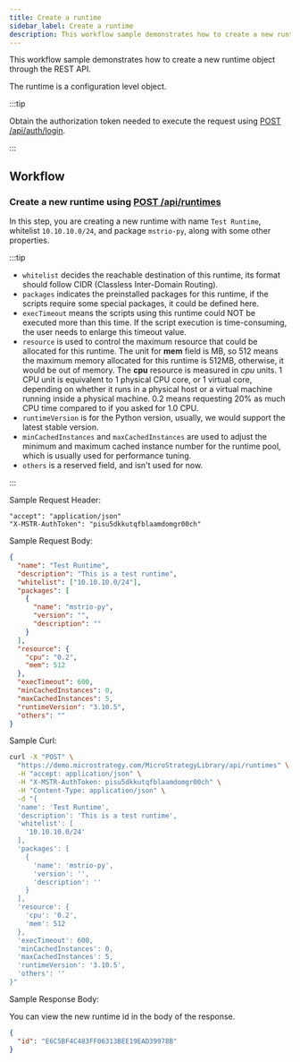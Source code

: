 ```yaml
---
title: Create a runtime
sidebar_label: Create a runtime
description: This workflow sample demonstrates how to create a new runtime object through the REST API.
---
```


<Available since="2021 Update 7" />

This workflow sample demonstrates how to create a new runtime object through the REST API.

The runtime is a configuration level object.

:::tip

Obtain the authorization token needed to execute the request using [POST /api/auth/login](https://demo.microstrategy.com/MicroStrategyLibrary/api-docs/index.html#/Authentication/postLogin).

:::

## Workflow

### Create a new runtime using [POST /api/runtimes](https://demo.microstrategy.com/MicroStrategyLibrary/api-docs/index.html#/Runtimes/createScriptRuntime)

In this step, you are creating a new runtime with name `Test Runtime`, whitelist `10.10.10.0/24`, and package `mstrio-py`, along with some other properties.

:::tip

- `whitelist` decides the reachable destination of this runtime, its format should follow CIDR (Classless Inter-Domain Routing).
- `packages` indicates the preinstalled packages for this runtime, if the scripts require some special packages, it could be defined here.
- `execTimeout` means the scripts using this runtime could NOT be executed more than this time. If the script execution is time-consuming, the user needs to enlarge this timeout value.
- `resource` is used to control the maximum resource that could be allocated for this runtime. The unit for **mem** field is MB, so 512 means the maximum memory allocated for this runtime is 512MB, otherwise, it would be out of memory. The **cpu** resource is measured in _cpu_ units. 1 CPU unit is equivalent to 1 physical CPU core, or 1 virtual core, depending on whether it runs in a physical host or a virtual machine running inside a physical machine. 0.2 means requesting 20% as much CPU time compared to if you asked for 1.0 CPU.
- `runtimeVersion` is for the Python version, usually, we would support the latest stable version.
- `minCachedInstances` and `maxCachedInstances` are used to adjust the minimum and maximum cached instance number for the runtime pool, which is usually used for performance tuning.
- `others` is a reserved field, and isn't used for now.

:::

Sample Request Header:

```http
"accept": "application/json"
"X-MSTR-AuthToken": "pisu5dkkutqfblaamdomgr00ch"
```

Sample Request Body:

```json
{
  "name": "Test Runtime",
  "description": "This is a test runtime",
  "whitelist": ["10.10.10.0/24"],
  "packages": [
    {
      "name": "mstrio-py",
      "version": "",
      "description": ""
    }
  ],
  "resource": {
    "cpu": "0.2",
    "mem": 512
  },
  "execTimeout": 600,
  "minCachedInstances": 0,
  "maxCachedInstances": 5,
  "runtimeVersion": "3.10.5",
  "others": ""
}
```

Sample Curl:

```bash
curl -X "POST" \
  "https://demo.microstrategy.com/MicroStrategyLibrary/api/runtimes" \
  -H "accept: application/json" \
  -H "X-MSTR-AuthToken: pisu5dkkutqfblaamdomgr00ch" \
  -H "Content-Type: application/json" \
  -d "{
  'name': 'Test Runtime',
  'description': 'This is a test runtime',
  'whitelist': [
    '10.10.10.0/24'
  ],
  'packages': [
    {
      'name': 'mstrio-py',
      'version': '',
      'description': ''
    }
  ],
  'resource': {
    'cpu': '0.2',
    'mem': 512
  },
  'execTimeout': 600,
  'minCachedInstances': 0,
  'maxCachedInstances': 5,
  'runtimeVersion': '3.10.5',
  'others': ''
}"
```

Sample Response Body:

You can view the new runtime id in the body of the response.

```json
{
  "id": "E6C5BF4C483FF06313BEE19EAD39978B"
}
```
